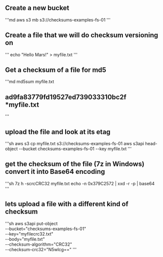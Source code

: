 ## Create a new bucket

'''md
aws s3 mb s3://checksums-examples-fs-01
'''

## Create a file that we will do checksum versioning on

'''
echo "Hello Mars!" > myfile.txt
'''

## Get a checksum of a file for md5

'''md
md5sum myfile.txt
## ad9fa83779fd19527ed739033310bc2f *myfile.txt
'''

## upload the file and look at its etag
'''sh
aws s3 cp myfile.txt s3://checksums-examples-fs-01
aws s3api head-object --bucket checksums-examples-fs-01 --key myfile.txt
'''
## get the checksum of the file (7z in Windows) convert it into Base64 encoding
'''sh
7z h -scrcCRC32 myfile.txt
echo -n 0x379C2572 | xxd -r -p | base64
'''

## lets upload a file with a different kind of checksum
'''sh
aws s3api put-object \
--bucket="checksums-examples-fs-01" \
--key="myfilecrc32.txt" \
--body="myfile.txt" \
--checksum-algorithm="CRC32" \
--checksum-crc32="N5wlcg=="
'''